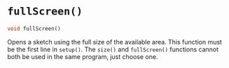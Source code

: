 # `fullScreen()`

```dart
void fullScreen()
```

Opens a sketch using the full size of the available area.
This function must be the first line in `setup()`. The `size()` and `fullScreen()`
functions cannot both be used in the same program, just choose one.
